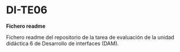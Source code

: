# DI-TE06
**Fichero readme**

Fichero readme del repositorio de la tarea de evaluación de la unidad didáctica 6 de Desarrollo de interfaces (DAM).